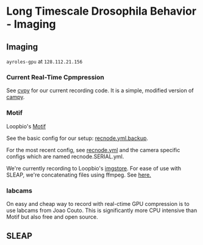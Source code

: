 # Long Timescale Drosophila Behavior - Imaging

## Imaging

`ayroles-gpu` at `128.112.21.156`
### Current Real-Time Cpmpression

See [cvpy](cvpy) for our current recording code. It is a simple, modified version of [campy](https://github.com/ksseverson57/campy/).
### Motif

Loopbio's [Motif](http://loopbio.com/recording/)

See the basic config for our setup: [recnode.yml.backup](recnode.yml.backup).

For the most recent config, see [recnode.yml](recnode.yml) and the camera specific configs which are named recnode.SERIAL.yml.

We're currently recording to Loopbio's [imgstore](https://github.com/loopbio/imgstore). For ease of use with SLEAP, we're concatenating files using ffmpeg. See [here.](https://trac.ffmpeg.org/wiki/Concatenate)

### labcams

On easy and cheap way to record with real-ctime GPU compression is to use labcams from Joao Couto. This is significantly more CPU intensive than Motif but also free and open source.

## SLEAP
